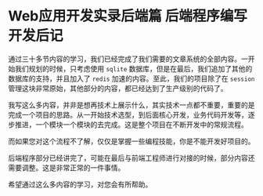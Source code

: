 # Web应用开发实录后端篇 后端程序编写 开发后记

通过三十多节内容的学习，我们已经完成了我们需要的文章系统的全部内容。一开始我们规划的时候，只考虑使用 `sqlite` 数据库，但是在最后，我们追加了其他的数据库的支持，并且加入了 `redis` 加速的内容。至此，我们的项目除了在 `session` 管理这块非常原始，其他部分的内容，都已经达到了生产级别的代码了。

我写这么多内容，并非是想再技术上展示什么，其实技术一点都不重要，重要的是完成一个项目的思路。从一开始技术选型，到后面核心开发，业务代码开发等，逐步推进，一个模块一个模块的去完成。这是整个项目在不断开发中的常规流程。

而如果您对这个流程不了解，仅仅是掌握一些编程技能，你是不能开发好项目的。

后端程序部分已经讲完了，可能在最后与前端工程师进行对接的时候，部分内容还需要调整。这是非常正常的一件事情。

希望通过这么多内容的学习，对您会有所帮助。

